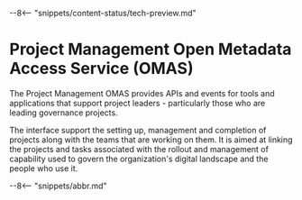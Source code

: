 <!-- SPDX-License-Identifier: CC-BY-4.0 -->
<!-- Copyright Contributors to the Egeria project. -->

--8<-- "snippets/content-status/tech-preview.md"

# Project Management Open Metadata Access Service (OMAS)

The Project Management OMAS provides APIs and events for tools and applications that support project leaders - particularly those who are leading governance projects.

The interface support the setting up, management and completion of projects along with the teams that are working on them.  It is aimed at linking the projects and tasks associated with the rollout and management of capability used to govern the organization's digital landscape and the people who use it.

--8<-- "snippets/abbr.md"
